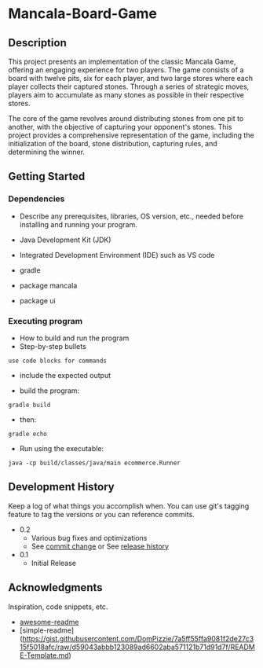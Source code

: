 # Mancala-Board-Game

## Description

This project presents an implementation of the classic Mancala Game, offering an engaging experience for two players. The game consists of a board with twelve pits, six for each player, and two large stores where each player collects their captured stones. Through a series of strategic moves, players aim to accumulate as many stones as possible in their respective stores.

The core of the game revolves around distributing stones from one pit to another, with the objective of capturing your opponent's stones. This project provides a comprehensive representation of the game, including the initialization of the board, stone distribution, capturing rules, and determining the winner.

## Getting Started

### Dependencies

* Describe any prerequisites, libraries, OS version, etc., needed before installing and running your program.

* Java Development Kit (JDK)
* Integrated Development Environment (IDE) such as VS code
* gradle 
* package mancala
* package ui

### Executing program

* How to build and run the program
* Step-by-step bullets
```
use code blocks for commands
```
* include the expected output

*  build the program:
```
gradle build
```
*  then:
```
gradle echo
```
*  Run using the executable:
```
java -cp build/classes/java/main ecommerce.Runner
```

## Development History

Keep a log of what things you accomplish when.  You can use git's tagging feature to tag the versions or you can reference commits.

* 0.2
    * Various bug fixes and optimizations
    * See [commit change]() or See [release history]()
* 0.1
    * Initial Release

## Acknowledgments

Inspiration, code snippets, etc.
* [awesome-readme](https://github.com/matiassingers/awesome-readme)
* [simple-readme] (https://gist.githubusercontent.com/DomPizzie/7a5ff55ffa9081f2de27c315f5018afc/raw/d59043abbb123089ad6602aba571121b71d91d7f/README-Template.md)
